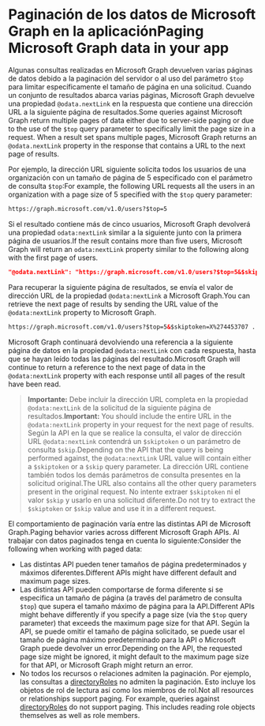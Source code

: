 # <a name="paging-microsoft-graph-data-in-your-app"></a><span data-ttu-id="f14c4-101">Paginación de los datos de Microsoft Graph en la aplicación</span><span class="sxs-lookup"><span data-stu-id="f14c4-101">Paging Microsoft Graph data in your app</span></span> 

<span data-ttu-id="f14c4-p101">Algunas consultas realizadas en Microsoft Graph devuelven varias páginas de datos debido a la paginación del servidor o al uso del parámetro `$top` para limitar específicamente el tamaño de página en una solicitud. Cuando un conjunto de resultados abarca varias páginas, Microsoft Graph devuelve una propiedad `@odata.nextLink` en la respuesta que contiene una dirección URL a la siguiente página de resultados.</span><span class="sxs-lookup"><span data-stu-id="f14c4-p101">Some queries against Microsoft Graph return multiple pages of data either due to server-side paging or due to the use of the `$top` query parameter to specifically limit the page size in a request. When a result set spans multiple pages, Microsoft Graph returns an `@odata.nextLink` property in the response that contains a URL to the next page of results.</span></span> 

<span data-ttu-id="f14c4-104">Por ejemplo, la dirección URL siguiente solicita todos los usuarios de una organización con un tamaño de página de 5 especificado con el parámetro de consulta `$top`:</span><span class="sxs-lookup"><span data-stu-id="f14c4-104">For example, the following URL requests all the users in an organization with a page size of 5 specified with the `$top` query parameter:</span></span>

```html
https://graph.microsoft.com/v1.0/users?$top=5
```

<span data-ttu-id="f14c4-105">Si el resultado contiene más de cinco usuarios, Microsoft Graph devolverá una propiedad `odata:nextLink` similar a la siguiente junto con la primera página de usuarios.</span><span class="sxs-lookup"><span data-stu-id="f14c4-105">If the result contains more than five users, Microsoft Graph will return an `odata:nextLink` property similar to the following along with the first page of users.</span></span>

```json
"@odata.nextLink": "https://graph.microsoft.com/v1.0/users?$top=5&$skiptoken=X%274453707 ... 6633B900000000000000000000%27"
```

<span data-ttu-id="f14c4-106">Para recuperar la siguiente página de resultados, se envía el valor de dirección URL de la propiedad `@odata:nextLink` a Microsoft Graph.</span><span class="sxs-lookup"><span data-stu-id="f14c4-106">You can retrieve the next page of results by sending the URL value of the `@odata:nextLink` property to Microsoft Graph.</span></span> 

```html
https://graph.microsoft.com/v1.0/users?$top=5&$skiptoken=X%274453707 ... 6633B900000000000000000000%27
```

<span data-ttu-id="f14c4-107">Microsoft Graph continuará devolviendo una referencia a la siguiente página de datos en la propiedad `@odata:nextLink` con cada respuesta, hasta que se hayan leído todas las páginas del resultado.</span><span class="sxs-lookup"><span data-stu-id="f14c4-107">Microsoft Graph will continue to return a reference to the next page of data in the `@odata:nextLink` property with each response until all pages of the result have been read.</span></span>

><span data-ttu-id="f14c4-108">**Importante:** Debe incluir la dirección URL completa en la propiedad `@odata:nextLink` de la solicitud de la siguiente página de resultados.</span><span class="sxs-lookup"><span data-stu-id="f14c4-108">**Important:** You should include the entire URL in the `@odata:nextLink` property in your request for the next page of results.</span></span> <span data-ttu-id="f14c4-109">Según la API en la que se realice la consulta, el valor de dirección URL `@odata:nextLink` contendrá un `$skiptoken` o un parámetro de consulta `$skip`.</span><span class="sxs-lookup"><span data-stu-id="f14c4-109">Depending on the API that the query is being performed against, the `@odata:nextLink` URL value will contain either a `$skiptoken` or a `$skip` query parameter.</span></span> <span data-ttu-id="f14c4-110">La dirección URL contiene también todos los demás parámetros de consulta presentes en la solicitud original.</span><span class="sxs-lookup"><span data-stu-id="f14c4-110">The URL also contains all the other query parameters present in the original request.</span></span> <span data-ttu-id="f14c4-111">No intente extraer `$skiptoken` ni el valor `$skip` y usarlo en una solicitud diferente.</span><span class="sxs-lookup"><span data-stu-id="f14c4-111">Do not try to extract the `$skiptoken` or `$skip` value and use it in a different request.</span></span> 

<span data-ttu-id="f14c4-112">El comportamiento de paginación varía entre las distintas API de Microsoft Graph.</span><span class="sxs-lookup"><span data-stu-id="f14c4-112">Paging behavior varies across different Microsoft Graph APIs.</span></span> <span data-ttu-id="f14c4-113">Al trabajar con datos paginados tenga en cuenta lo siguiente:</span><span class="sxs-lookup"><span data-stu-id="f14c4-113">Consider the following when working with paged data:</span></span>

- <span data-ttu-id="f14c4-114">Las distintas API pueden tener tamaños de página predeterminados y máximos diferentes.</span><span class="sxs-lookup"><span data-stu-id="f14c4-114">Different APIs might have different default and maximum page sizes.</span></span>
- <span data-ttu-id="f14c4-115">Las distintas API pueden comportarse de forma diferente si se especifica un tamaño de página (a través del parámetro de consulta `$top`) que supera el tamaño máximo de página para la API.</span><span class="sxs-lookup"><span data-stu-id="f14c4-115">Different APIs might behave differently if you specify a page size (via the `$top` query parameter) that exceeds the maximum page size for that API.</span></span> <span data-ttu-id="f14c4-116">Según la API, se puede omitir el tamaño de página solicitado, se puede usar el tamaño de página máximo predeterminado para la API o Microsoft Graph puede devolver un error.</span><span class="sxs-lookup"><span data-stu-id="f14c4-116">Depending on the API, the requested page size might be ignored, it might default to the maximum page size for that API, or Microsoft Graph might return an error.</span></span> 
- <span data-ttu-id="f14c4-p105">No todos los recursos o relaciones admiten la paginación. Por ejemplo, las consultas a [directoryRoles](../api-reference/v1.0/resources/directoryrole.md) no admiten la paginación. Esto incluye los objetos de rol de lectura así como los miembros de rol.</span><span class="sxs-lookup"><span data-stu-id="f14c4-p105">Not all resources or relationships support paging. For example, queries against [directoryRoles](../api-reference/v1.0/resources/directoryrole.md) do not support paging. This includes reading role objects themselves as well as role members.</span></span>

